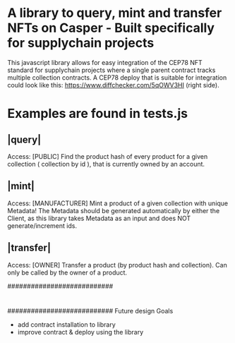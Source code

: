 # A library to query, mint and transfer NFTs on Casper - Built specifically for supplychain projects

This javascript library allows for easy integration of the CEP78 NFT standard for supplychain projects where a single parent contract tracks multiple collection contracts.
A CEP78 deploy that is suitable for integration could look like this: https://www.diffchecker.com/5qOWV3HI (right side).

# Examples are found in tests.js
## |query|
Access: [PUBLIC]
Find the product hash of every product for a given collection ( collection by id ), that is currently owned by an account.
## |mint|
Access: [MANUFACTURER]
Mint a product of a given collection with unique Metadata! The Metadata should be generated automatically by either the Client, as this library takes Metadata as an input and does NOT generate/increment ids.
## |transfer|
Access: [OWNER]
Transfer a product (by product hash and collection).
Can only be called by the owner of a product.


###########################
#                         #
###########################
Future design Goals
- add contract installation to library
- improve contract & deploy using the library
